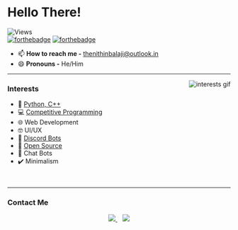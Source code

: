 # Hello There!

![Views](https://komarev.com/ghpvc/?username=thenithinbalaji&color=blue&label=PROFILE+VIEWS)  
[![forthebadge](https://forthebadge.com/images/badges/made-with-markdown.svg)](https://raw.githubusercontent.com/thenithinbalaji/thenithinbalaji/main/README.md)
[![forthebadge](https://forthebadge.com/images/badges/built-with-love.svg)](https://github.com/thenithinbalaji?tab=repositories&q=&type=&language=&sort=stargazers)

- 📫 **How to reach me -** [thenithinbalaji@outlook.in](mailto:thenithinbalaji@outlook.in)
- 😄 **Pronouns -** He/Him

---

<a href = "https://github.com/thenithinbalaji?tab=repositories">
<img alt="interests gif" src="https://user-images.githubusercontent.com/73932121/156936502-bd32a7b8-7c72-47b2-aa43-b35f5547d28f.gif" align="right"/>
</a>

### Interests

- 🐍 [Python, C++](https://www.hackerrank.com/thenithinbalaji)
- 💻 [Competitive Programming](https://codeforces.com/profile/thenithinbalaji)
- 🌐 Web Development
- 🤓 UI/UX
- 🤖 [Discord Bots](https://discordbotlist.com/users/756511707228143646)
- 📇 [Open Source](https://github.com/thenithinbalaji?tab=repositories&q=&type=&language=&sort=stargazers) 
- 💬 Chat Bots
- ✔️ Minimalism 

<br/>

---

### Contact Me

<p align = 'center'>
 <a href = 'mailto:thenithinbalaji@outlook.in'><img src = 'https://user-images.githubusercontent.com/73932121/156936080-302b8401-fced-44ec-a759-aa17e3476991.svg'>
 </a>&nbsp;&nbsp;     
 <a href = 'https://www.linkedin.com/in/thenithinbalaji/'> <img src = 'https://user-images.githubusercontent.com/73932121/156936120-7d41b2a8-1d04-4fb4-b2db-de468965799f.svg'>
 </a>
</p>
